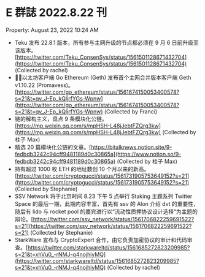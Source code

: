 # E 群誌 2022.8.22 刊

Property: August 23, 2022 10:24 AM

- Teku 发布 22.8.1 版本，所有参与主网升级的节点都必须在 9 月 6 日前升级至该版本。[https://twitter.com/Teku_ConsenSys/status/1561501128671432704](https://twitter.com/Teku_ConsenSys/status/1561501128671432704) (Collected by rachel)
- 🤘🤘以太坊客户端 Go Ethereum (Geth) 发布首个主网合并版本客户端 Geth v1.10.22 (Promavess)。[https://twitter.com/go_ethereum/status/1561674150053400578?s=21&t=qv_J-Ep_kQljrfYGs-Wpnw](https://twitter.com/go_ethereum/status/1561674150053400578?s=21&t=qv_J-Ep_kQljrfYGs-Wpnw) (Collected by Franci)
- 链的解构主义，盘点 9 条模块化公链。[https://mp.weixin.qq.com/s/mpHSH-L48jJebtFZQrg3kw](https://mp.weixin.qq.com/s/mpHSH-L48jJebtFZQrg3kw) (Collected by 柱子 Max)
- 精选 20 篇模块化公链的文章。[https://bitalknews.notion.site/9-fedbdb3242c94cff9481189d0c30865a](https://www.notion.so/9-fedbdb3242c94cff9481189d0c30865a) (Collected by 柱子 Max)
- 持有超过 1000 枚 ETH 的地址数创 10 个月以来的新高。[https://twitter.com/cryptogucci/status/1561731905753649152?s=21](https://twitter.com/cryptogucci/status/1561731905753649152?s=21) (Collected by Stephanie)
- SSV Network 将于北京时间 8.23 下午 5 点举行 Staking 主题系列 Twitter Space 的最后一期，此期内容丰富，首先有 ssv 的 Alon 介绍 dvt 的重要性，随后有 lido 与 rocket pool 的嘉宾进行以“流动性质押协议设计选择“为主题的辩论。[https://twitter.com/ssv_network/status/1561706822259691522?s=21](https://twitter.com/ssv_network/status/1561706822259691522?s=21) (Collected by Stephanie)
- StarkWare 宣布与 CryptoExpert 合作，由它负责加密协议的审计和代码审查。[https://twitter.com/starkwareltd/status/1561685272823209985?s=21&t=xhVu0_-rNMJ-q4nojhiyMQ](https://twitter.com/starkwareltd/status/1561685272823209985?s=21&t=xhVu0_-rNMJ-q4nojhiyMQ) (Collected by rachel)